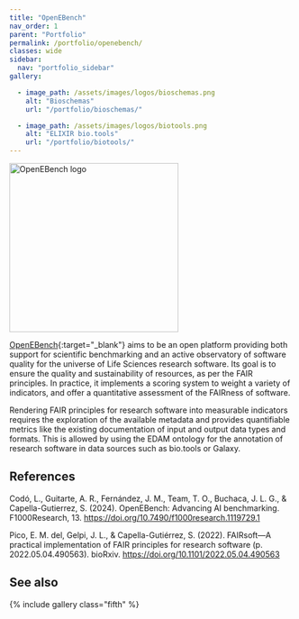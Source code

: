 ```yaml
---
title: "OpenEBench"
nav_order: 1
parent: "Portfolio"
permalink: /portfolio/openebench/
classes: wide
sidebar:
  nav: "portfolio_sidebar"
gallery:

  - image_path: /assets/images/logos/bioschemas.png
    alt: "Bioschemas"
    url: "/portfolio/bioschemas/"

  - image_path: /assets/images/logos/biotools.png
    alt: "ELIXIR bio.tools"
    url: "/portfolio/biotools/"
---
```


<div style="display: flex; align-items: center; gap: 1em; margin-bottom: 1em;">
  <img src="{{ '/assets/images/logos/openebench.png' | relative_url }}" alt="OpenEBench logo" style="width: 300px; height: auto;">
  <h2 style="margin: 0;"></h2>
</div>

[OpenEBench](https://openebench.bsc.es/){:target="_blank"} aims to be an open platform providing both support for scientific benchmarking and an active observatory of software quality for the universe of Life Sciences research software. Its goal is to ensure the quality and sustainability of resources, as per the FAIR principles. In practice, it implements a scoring system to weight a variety of indicators, and offer a quantitative assessment of the FAIRness of software.

Rendering FAIR principles for research software into measurable indicators requires the exploration of the available metadata and provides quantifiable metrics like the existing  documentation of input and output data types and formats. This is allowed by using the EDAM ontology for the annotation of research software in data sources such as bio.tools or Galaxy.

## References

Codó, L., Guitarte, A. R., Fernández, J. M., Team, T. O., Buchaca, J. L. G., & Capella-Gutierrez, S. (2024). OpenEBench: Advancing AI benchmarking. F1000Research, 13. https://doi.org/10.7490/f1000research.1119729.1 

Pico, E. M. del, Gelpi, J. L., & Capella-Gutiérrez, S. (2022). FAIRsoft—A practical implementation of FAIR principles for research software (p. 2022.05.04.490563). bioRxiv. https://doi.org/10.1101/2022.05.04.490563

## See also

{% include gallery class="fifth"  %}

